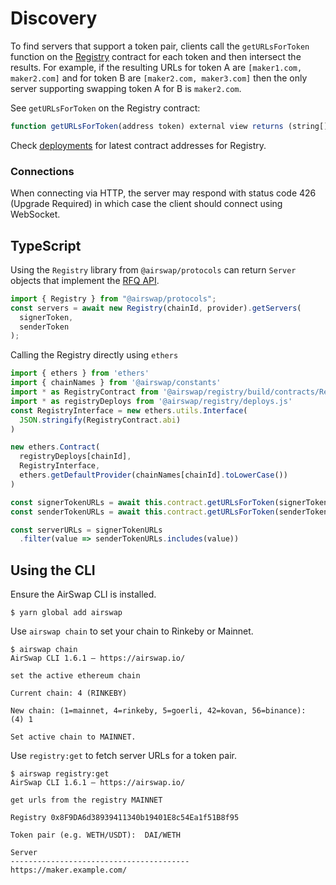 # Discovery

To find servers that support a token pair, clients call the `getURLsForToken` function on the [Registry](https://github.com/airswap/airswap-docs/tree/82d700b725317da365a3680f53106d69db7273bc/technology/deployments/README.md) contract for each token and then intersect the results. For example, if the resulting URLs for token A are `[maker1.com, maker2.com]` and for token B are `[maker2.com, maker3.com]` then the only server supporting swapping token A for B is `maker2.com`.

See `getURLsForToken` on the Registry contract:

```typescript
function getURLsForToken(address token) external view returns (string[] memory urls);
```

Check [deployments](https://github.com/airswap/airswap-docs/tree/82d700b725317da365a3680f53106d69db7273bc/technology/deployments/README.md) for latest contract addresses for Registry.

### Connections

When connecting via HTTP, the server may respond with status code 426 \(Upgrade Required\) in which case the client should connect using WebSocket.

## TypeScript

Using the `Registry` library from `@airswap/protocols` can return `Server` objects that implement the [RFQ API](request-for-quote.md).

```typescript
import { Registry } from "@airswap/protocols";
const servers = await new Registry(chainId, provider).getServers(
  signerToken,
  senderToken
);
```

Calling the Registry directly using `ethers`

```typescript
import { ethers } from 'ethers'
import { chainNames } from '@airswap/constants'
import * as RegistryContract from '@airswap/registry/build/contracts/Registry.sol/Registry.json'
import * as registryDeploys from '@airswap/registry/deploys.js'
const RegistryInterface = new ethers.utils.Interface(
  JSON.stringify(RegistryContract.abi)
)

new ethers.Contract(
  registryDeploys[chainId],
  RegistryInterface,
  ethers.getDefaultProvider(chainNames[chainId].toLowerCase())
)

const signerTokenURLs = await this.contract.getURLsForToken(signerToken)
const senderTokenURLs = await this.contract.getURLsForToken(senderToken)

const serverURLs = signerTokenURLs
  .filter(value => senderTokenURLs.includes(value))
```

## Using the CLI

Ensure the AirSwap CLI is installed.

```text
$ yarn global add airswap
```

Use `airswap chain` to set your chain to Rinkeby or Mainnet.

```text
$ airswap chain
AirSwap CLI 1.6.1 — https://airswap.io/

set the active ethereum chain

Current chain: 4 (RINKEBY)

New chain: (1=mainnet, 4=rinkeby, 5=goerli, 42=kovan, 56=binance):  (4) 1

Set active chain to MAINNET.
```

Use `registry:get` to fetch server URLs for a token pair.

```text
$ airswap registry:get
AirSwap CLI 1.6.1 — https://airswap.io/

get urls from the registry MAINNET

Registry 0x8F9DA6d38939411340b19401E8c54Ea1f51B8f95

Token pair (e.g. WETH/USDT):  DAI/WETH

Server
----------------------------------------
https://maker.example.com/
```

